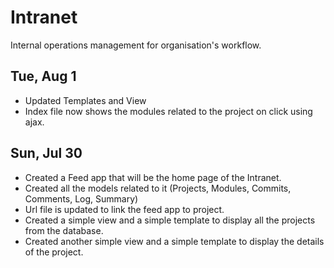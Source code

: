 # Intranet
Internal operations management for organisation's workflow.
## Tue, Aug 1
* Updated Templates and View
* Index file now shows the modules related to the project on click using ajax.

## Sun, Jul 30
* Created a Feed app that will be the home page of the Intranet.
* Created all the models related to it (Projects, Modules, Commits, Comments, Log, Summary)
* Url file is updated to link the feed app to project.
* Created a simple view and a simple template to display all the projects from the database.
* Created another simple view and a simple template to display the details of the project.
